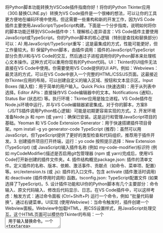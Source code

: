 将Python脚本功能转换为VSCode插件指南你好！将你的Python Tkinter应用（300.替换CLINE.py）转换为VS Code插件是一个很棒的想法，可以让你的工具更方便地在编码环境中使用。但这需要一些重构和新的开发工作，因为VS Code插件主要使用JavaScript/TypeScript构建。下面是一个分步指南，说明如何将你的脚本功能迁移到VSCode插件中：1. 理解核心差异语言：VS Code插件主要使用JavaScript或TypeScript。你的Python脚本的核心逻辑（特别是查找和替换部分）可以：A) 用JavaScript/TypeScript重写：这是最集成的方式，性能可能更好，但工作量较大。B) 保留Python脚本，由插件调用：插件的JavaScript/TypeScript部分负责UI和与VS Code的交互，然后通过子进程调用你的Python脚本来处理核心文本操作。这种方式可以重用你现有的Python代码。UI：Tkinter的UI组件无法直接在VS Code中使用。你需要使用VS Code提供的UI API，例如：Webviews：最灵活的方式，可以在VS Code中嵌入一个完整的HTML/CSS/JS页面。这最接近你Tkinter应用的布局，可以创建自定义的输入区域、按钮和文本显示区。Input Boxes (输入框)：用于简单的用户输入。Quick Picks (快速选择)：用于从列表中选择。Editor APIs：直接操作VS Code编辑器中的文本。Notifications (通知)，Status Bar (状态栏) 等。执行环境：Tkinter应用是独立进程。VS Code插件在Node.js环境中运行，并与VS Code编辑器紧密集成。对于你的脚本，方案B（JS/TS插件调用Python核心逻辑）可能是初期更容易实现的方式。2. 开发环境准备Node.js 和 npm (或 yarn)：确保已安装。这是运行和管理JavaScript项目的基础。Yeoman 和 VS Code Extension Generator：用于快速搭建插件项目骨架。npm install -g yo generator-code
TypeScript (推荐)：虽然可以用JavaScript，但TypeScript提供了更好的类型检查和代码组织，推荐用于插件开发。3. 创建插件项目打开终端，运行：yo code
按照提示选择：New Extension (TypeScript) (或 JavaScript)输入插件名称 (例如 my-code-modifier)标识符 (例如 myCodeModifier)描述是否启用git包管理器 (npm 或 yarn)完成后，使用VS Code打开新创建的插件文件夹。4. 插件结构概览package.json: 插件的清单文件。定义插件的名称、版本、依赖、激活事件、贡献点（如命令、菜单项、配置）等。src/extension.ts (或 .js): 插件的入口文件。包含 activate (插件激活时调用) 和 deactivate (插件停用时调用) 函数。tsconfig.json: TypeScript配置文件 (如果选择了TypeScript)。5. 设计插件功能和UI你的Python脚本有几个主要部分：命令输入、原文代码输入、修改后代码显示、日志。在VS Code插件中，可以这样考虑：触发方式：通过命令面板 (Ctrl+Shift+P) 运行一个命令，例如 "批量代码替换"。通过右键菜单。UI实现 (使用Webview)：当命令触发时，插件创建一个Webview面板。Webview中加载HTML，用CSS设置样式，用JavaScript处理交互。这个HTML页面可以模仿你Tkinter的布局：一个 <textarea> 用于输入替换命令。一个 <textarea> 用于显示/编辑当前活动编辑器的内容（或粘贴内容）。一个按钮 "执行替换"。一个 <textarea> (只读) 或 <div> 用于显示修改后的代码。一个区域显示日志。6. 实现核心逻辑的交互方案B：JS/TS插件调用Python核心逻辑修改Python脚本：你的Python脚本需要能从命令行参数接收输入（命令、原文代码），并将结果（修改后代码、日志）输出到标准输出 (stdout) 或保存到临时文件。移除Tkinter的GUI部分，保留核心的 process_replacements 函数及其依赖的辅助函数。让脚本变成一个命令行工具。例如，脚本可以接收 --commands "..." 和 --original_code "..." 参数，然后打印JSON结果：{"modified_code": "...", "log": "..."}。在 extension.ts 中调用Python脚本：使用Node.js的 child_process模块 (如 spawn 或 execFile) 来运行你的Python脚本。从Webview的JavaScript获取用户输入的命令和代码。将这些数据传递给Python脚本。捕获Python脚本的输出。将结果发送回Webview以更新显示。// 在 extension.ts 或 Webview的JavaScript中
import * as vscode from 'vscode';
import { spawn } from 'child_process';

// ... 假设这是在Webview接收到用户点击“执行”按钮后的处理函数中
// webviewView.webview.onDidReceiveMessage(async message => {
//   if (message.command === 'executeReplace') {
//     const commandText = message.commands;
//     const originalCode = message.originalCode;
//     const pythonPath = vscode.workspace.getConfiguration('python').get<string>('defaultInterpreterPath') || 'python'; // 获取Python解释器路径
//     const scriptPath = vscode.Uri.joinPath(context.extensionUri, 'python_scripts', 'your_script_cli.py').fsPath; // 你的Python脚本路径

//     const pythonProcess = spawn(pythonPath, [scriptPath, '--commands', commandText, '--original_code', originalCode]);

//     let modifiedResult = '';
//     let errorOutput = '';

//     pythonProcess.stdout.on('data', (data) => {
//       modifiedResult += data.toString();
//     });

//     pythonProcess.stderr.on('data', (data) => {
//       errorOutput += data.toString();
//       console.error(`Python script error: ${data}`);
//     });

//     pythonProcess.on('close', (code) => {
//       if (code === 0) {
//         try {
//           const result = JSON.parse(modifiedResult);
//           // 发送结果回Webview
//           webviewView.webview.postMessage({ command: 'updateResult', data: result });
//         } catch (e) {
//           vscode.window.showErrorMessage('Error parsing Python script output.');
//           console.error('Error parsing JSON:', e, modifiedResult);
//         }
//       } else {
//         vscode.window.showErrorMessage(`Python script exited with code ${code}. Error: ${errorOutput}`);
//       }
//     });
//   }
// });
注意：你需要将你的Python脚本（修改为CLI版本后）打包到插件中，或者让用户配置脚本路径。7. Webview的实现细节创建Webview面板：// 在 extension.ts 的 activate 函数中注册一个命令
let disposable = vscode.commands.registerCommand('myCodeModifier.start', () => {
    const panel = vscode.window.createWebviewPanel(
        'codeModifierView', // 标识符
        '代码批量替换工具', // 标题
        vscode.ViewColumn.One, // 显示在哪个编辑器列
        {
            enableScripts: true, // 允许运行JavaScript
            // localResourceRoots: [vscode.Uri.joinPath(context.extensionUri, 'webview_assets')] // 如果有本地资源
        }
    );

    panel.webview.html = getWebviewContent(panel.webview, context.extensionUri); // 获取HTML内容

    // 处理从Webview发送的消息 (例如用户点击按钮)
    panel.webview.onDidReceiveMessage(
        message => {
            switch (message.command) {
                case 'executeReplace':
                    // ... 调用Python脚本的逻辑 ...
                    // 假设pythonScriptCaller返回一个Promise
                    callPythonScript(message.commands, message.originalCode, context)
                        .then(result => {
                            panel.webview.postMessage({ command: 'updateResult', data: result });
                        })
                        .catch(error => {
                            vscode.window.showErrorMessage(`Error: ${error.message}`);
                            panel.webview.postMessage({ command: 'showError', message: error.message });
                        });
                    return;
                case 'getInitialContent':
                    const editor = vscode.window.activeTextEditor;
                    if (editor) {
                        panel.webview.postMessage({ command: 'setOriginalCode', data: editor.document.getText() });
                    }
                    return;
            }
        },
        undefined,
        context.subscriptions
    );
});
context.subscriptions.push(disposable);
getWebviewContent 函数：这个函数返回Webview的HTML结构。function getWebviewContent(webview: vscode.Webview, extensionUri: vscode.Uri): string {
    // const scriptUri = webview.asWebviewUri(vscode.Uri.joinPath(extensionUri, 'webview_assets', 'main.js'));
    // const styleUri = webview.asWebviewUri(vscode.Uri.joinPath(extensionUri, 'webview_assets', 'styles.css'));

    // 注意：为了简化，这里内联了HTML、CSS和JS。在实际项目中，最好将它们分离到单独的文件中。
    return `<!DOCTYPE html>
    <html lang="en">
    <head>
        <meta charset="UTF-_8">
        <meta name="viewport" content="width=device-width, initial-scale=1.0">
        <title>代码替换工具</title>
        <style>
            /* 你的CSS样式，可以模仿Tkinter应用的布局 */
            body { font-family: var(--vscode-font-family); background-color: var(--vscode-editor-background); color: var(--vscode-editor-foreground); padding: 10px; }
            textarea { width: 98%; margin-bottom: 10px; background-color: var(--vscode-input-background); color: var(--vscode-input-foreground); border: 1px solid var(--vscode-input-border); padding: 5px; font-family: var(--vscode-editor-font-family); }
            button { padding: 8px 15px; background-color: var(--vscode-button-background); color: var(--vscode-button-foreground); border: none; cursor: pointer; margin-top: 5px; }
            button:hover { background-color: var(--vscode-button-hoverBackground); }
            .container { display: flex; flex-direction: column; height: 100vh; }
            .panel { margin-bottom: 15px; }
            .panel label { display: block; margin-bottom: 5px; }
            .output-area { flex-grow: 1; display: flex; flex-direction: column; }
            .output-area textarea { flex-grow: 1; }
            #logArea { height: 100px; background-color: var(--vscode-textCodeBlock-background); }
        </style>
    </head>
    <body>
        <div class="container">
            <div class="panel">
                <label for="commandText">1. 输入修改命令 (例如: search:《内容》 replace:《内容》):</label>
                <textarea id="commandText" rows="5">// 示例命令:\n// search:《原始文本》\n// replace:《替换文本》</textarea>
            </div>

            <div class="panel">
                <label for="originalCodeText">2. 原文代码 (将自动填充活动编辑器内容, 或可粘贴):</label>
                <textarea id="originalCodeText" rows="10"></textarea>
            </div>

            <button id="executeButton">执行替换</button>
            <button id="loadActiveEditorButton" style="margin-left: 10px;">加载活动编辑器内容</button>


            <div class="panel output-area">
                <label for="modifiedCodeText">3. 修改后代码:</label>
                <textarea id="modifiedCodeText" rows="10" readonly></textarea>
            </div>

            <div class="panel">
                <label for="logText">操作日志:</label>
                <textarea id="logText" rows="4" readonly></textarea>
            </div>
        </div>

        <script>
            const vscode = acquireVsCodeApi(); // 获取与插件后端通信的API

            document.getElementById('loadActiveEditorButton').addEventListener('click', () => {
                vscode.postMessage({ command: 'getInitialContent' });
            });

            document.getElementById('executeButton').addEventListener('click', () => {
                const commands = document.getElementById('commandText').value;
                const originalCode = document.getElementById('originalCodeText').value;
                vscode.postMessage({
                    command: 'executeReplace',
                    commands: commands,
                    originalCode: originalCode
                });
                document.getElementById('logText').value = "正在处理中...\n"; // Update log
            });

            window.addEventListener('message', event => {
                const message = event.data;
                switch (message.command) {
                    case 'updateResult':
                        document.getElementById('modifiedCodeText').value = message.data.modified_code || '';
                        document.getElementById('logText').value = message.data.log || '处理完成。';
                        break;
                    case 'setOriginalCode':
                        document.getElementById('originalCodeText').value = message.data;
                        break;
                    case 'showError':
                         document.getElementById('logText').value += "错误: " + message.message + "\\n";
                         break;
                }
            });

            // 初始加载时请求一次编辑器内容
            vscode.postMessage({ command: 'getInitialContent' });
        </script>
    </body>
    </html>`;
}
关于行号：在Webview的 <textarea> 中显示行号比较复杂，不像Tkinter的Text组件那样直接。你可以搜索 "textarea with line numbers javascript" 找到一些库或方法，但这会增加Webview的复杂性。VS Code编辑器本身就有行号，如果你的操作是针对活动编辑器的，那么用户可以直接在编辑器中看到行号。如果Webview中的文本区域是用于临时粘贴和预览，行号可能不是首要需求。关于查找功能(Ctrl+F)：浏览器原生的 <textarea> 和Webview环境通常支持Ctrl+F查找。你的Python脚本中的自定义查找对话框逻辑将不再适用，用户会使用浏览器/Webview的内置查找。8. 打包和测试运行和调试：在VS Code中按 F5，会打开一个新的VS Code窗口（扩展开发宿主），你的插件会在其中运行。你可以在主VS Code窗口中设置断点进行调试。打包：使用 vsce (VS Code Extension Manager) 工具可以将插件打包成 .vsix 文件，用于分发或发布到VS Code Marketplace。npm install -g vsce
vsce package
9. 关键功能迁移考虑命令解析 (_extract_delimited_content, process_replacements 中的解析逻辑)：这部分逻辑在Python中已经实现。如果选择调用Python脚本，这部分可以保留。如果用JS/TS重写，你需要用JS的字符串和正则表达式方法重新实现。文本替换 (_replace_whitespace_agnostic, current_code.replace):Python的 replace 和 re.sub。JavaScript的 String.prototype.replace (支持正则) 和正则表达式。你的 _replace_whitespace_agnostic 函数实现了更复杂的逻辑，这部分如果用JS重写会比较耗时，调用Python脚本能直接复用。日志 (_log): Webview中的日志区域可以直接更新。查找对话框 (show_find_dialog): 这个Tkinter特有的功能在VS Code插件中通常不需要，因为Webview或编辑器本身有查找功能。总结将你的Tkinter应用转换为VS Code插件是一个很好的学习机会。建议的路径是：将Python脚本的核心逻辑修改为命令行接口：接收输入参数，输出JSON结果。用TypeScript创建一个新的VS Code插件项目。设计一个Webview界面 来收集用户输入（命令、原始代码）并显示结果（修改后代码、日志）。在插件的TypeScript代码中，使用 child_process 调用你修改后的Python脚本。在Webview和插件后端之间传递消息 来驱动整个流程。这是一个概要性的指南。每个步骤都可能遇到具体的技术细节和挑战。祝你开发顺利！
  @media print {
    .ms-editor-squiggler {
        display:none !important;
    }
  }
  .ms-editor-squiggler {
    all: initial;
    display: block !important;
    height: 0px !important;
    width: 0px !important;
  }